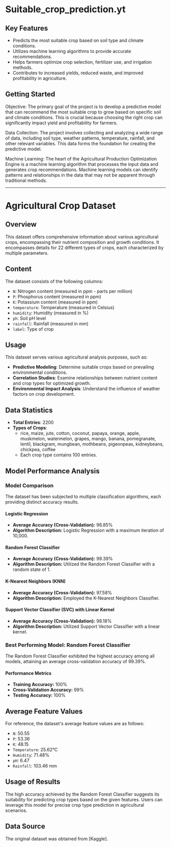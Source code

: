 # Suitable_crop_prediction.yt
## Key Features

- Predicts the most suitable crop based on soil type and climate conditions.
- Utilizes machine learning algorithms to provide accurate recommendations.
- Helps farmers optimize crop selection, fertilizer use, and irrigation methods.
- Contributes to increased yields, reduced waste, and improved profitability in agriculture.

## Getting Started
Objective: The primary goal of the project is to develop a predictive model that can recommend the most suitable crop to grow based on specific soil and climate conditions. This is crucial because choosing the right crop can significantly impact yield and profitability for farmers.

Data Collection: The project involves collecting and analyzing a wide range of data, including soil type, weather patterns, temperature, rainfall, and other relevant variables. This data forms the foundation for creating the predictive model.

Machine Learning: The heart of the Agricultural Production Optimization Engine is a machine learning algorithm that processes the input data and generates crop recommendations. Machine learning models can identify patterns and relationships in the data that may not be apparent through traditional methods.

---

# Agricultural Crop Dataset

## Overview
This dataset offers comprehensive information about various agricultural crops, encompassing their nutrient composition and growth conditions. It encompasses details for 22 different types of crops, each characterized by multiple parameters.

## Content
The dataset consists of the following columns:

- `N`: Nitrogen content (measured in ppm - parts per million)
- `P`: Phosphorus content (measured in ppm)
- `K`: Potassium content (measured in ppm)
- `temperature`: Temperature (measured in Celsius)
- `humidity`: Humidity (measured in %)
- `ph`: Soil pH level
- `rainfall`: Rainfall (measured in mm)
- `label`: Type of crop

## Usage
This dataset serves various agricultural analysis purposes, such as:
- **Predictive Modeling**: Determine suitable crops based on prevailing environmental conditions.
- **Correlation Studies**: Examine relationships between nutrient content and crop types for optimized growth.
- **Environmental Impact Analysis**: Understand the influence of weather factors on crop development.

## Data Statistics
- **Total Entries**: 2200
- **Types of Crops**:
    - rice, maize, jute, cotton, coconut, papaya, orange, apple, muskmelon, watermelon, grapes, mango, banana, pomegranate, lentil, blackgram, mungbean, mothbeans, pigeonpeas, kidneybeans, chickpea, coffee
    - Each crop type contains 100 entries.

## Model Performance Analysis

### Model Comparison
The dataset has been subjected to multiple classification algorithms, each providing distinct accuracy results.

#### Logistic Regression
- **Average Accuracy (Cross-Validation):** 96.85%
- **Algorithm Description:** Logistic Regression with a maximum iteration of 10,000.

#### Random Forest Classifier
- **Average Accuracy (Cross-Validation):** 99.39%
- **Algorithm Description:** Utilized the Random Forest Classifier with a random state of 1.

#### K-Nearest Neighbors (KNN)
- **Average Accuracy (Cross-Validation):** 97.58%
- **Algorithm Description:** Employed the K-Nearest Neighbors Classifier.

#### Support Vector Classifier (SVC) with Linear Kernel
- **Average Accuracy (Cross-Validation):** 98.18%
- **Algorithm Description:** Utilized Support Vector Classifier with a linear kernel.

### Best Performing Model: Random Forest Classifier
The Random Forest Classifier exhibited the highest accuracy among all models, attaining an average cross-validation accuracy of 99.39%.

#### Performance Metrics
- **Training Accuracy:** 100%
- **Cross-Validation Accuracy:** 99%
- **Testing Accuracy:** 100%

## Average Feature Values
For reference, the dataset's average feature values are as follows:
- `N`: 50.55
- `P`: 53.36
- `K`: 48.15
- `Temperature`: 25.62°C
- `Humidity`: 71.48%
- `pH`: 6.47
- `Rainfall`: 103.46 mm

## Usage of Results
The high accuracy achieved by the Random Forest Classifier suggests its suitability for predicting crop types based on the given features. Users can leverage this model for precise crop type prediction in agricultural scenarios.

## Data Source
The original dataset was obtained from [Kaggle].


